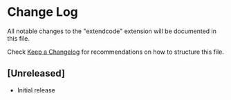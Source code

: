 # Change Log

All notable changes to the "extendcode" extension will be documented in this file.

Check [Keep a Changelog](http://keepachangelog.com/) for recommendations on how to structure this file.

## [Unreleased]

- Initial release